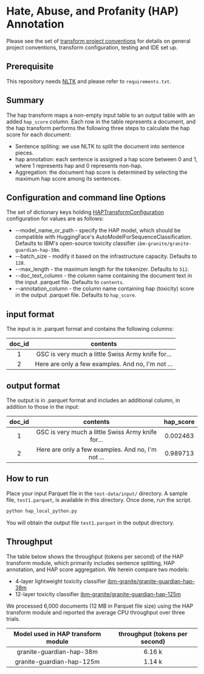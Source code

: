 # Hate, Abuse, and Profanity (HAP) Annotation
Please see the set of [transform project conventions](https://github.com/ian-cho/data-prep-kit/blob/dev/transforms/README.md) for details on general project conventions, transform configuration, testing and IDE set up.

## Prerequisite
This repository needs [NLTK](https://www.nltk.org/) and please refer to `requirements.txt`.

## Summary
The hap transform maps a non-empty input table to an output table with an added `hap_score` column. Each row in the table represents a document, and the hap transform performs the following three steps to calculate the hap score for each document:

* Sentence spliting: we use NLTK to split the document into sentence pieces.
* hap annotation: each sentence is assigned a hap score between 0 and 1, where 1 represents hap and 0 represents non-hap.
* Aggregation: the document hap score is determined by selecting the maximum hap score among its sentences.


## Configuration and command line Options
The set of dictionary keys holding [HAPTransformConfiguration](src/hap_transform.py) 
configuration for values are as follows:

* --model_name_or_path - specify the HAP model, which should be compatible with HuggingFace's AutoModelForSequenceClassification. Defaults to IBM's open-source toxicity classifier `ibm-granite/granite-guardian-hap-38m`.
* --batch_size - modify it based on the infrastructure capacity. Defaults to `128`.
* --max_length - the maximum length for the tokenizer. Defaults to `512`.
* --doc_text_column - the column name containing the document text in the input .parquet file. Defaults to `contents`.
* --annotation_column - the column name containing hap (toxicity) score in the output .parquet file. Defaults to `hap_score`.
  

## input format
The input is in .parquet format and contains the following columns:

| doc_id  | contents | 
|:------:|:------:|
| 1  |    GSC is very much a little Swiss Army knife for...   |
| 2  |    Here are only a few examples. And no, I'm not ...   |

## output format
The output is in .parquet format and includes an additional column, in addition to those in the input:

| doc_id  | contents | hap_score  |
|:------:|:------:|:-------------:|
| 1  |    GSC is very much a little Swiss Army knife for... | 0.002463     |
| 2  |    Here are only a few examples. And no, I'm not ... | 0.989713     |

## How to run
Place your input Parquet file in the `test-data/input/` directory. A sample file, `test1.parquet`, is available in this directory. Once done, run the script.

```python
python hap_local_python.py
```

You will obtain the output file `test1.parquet` in the output directory.

## Throughput 
The table below shows the throughput (tokens per second) of the HAP transform module, which primarily includes sentence splitting, HAP annotation, and HAP score aggregation. We herein compare two models:

* 4-layer lightweight toxicity classifier [ibm-granite/granite-guardian-hap-38m](https://huggingface.co/ibm-granite/granite-guardian-hap-38m)
* 12-layer toxicity classifier [ibm-granite/granite-guardian-hap-125m](https://huggingface.co/ibm-granite/granite-guardian-hap-125m)
 
We processed 6,000 documents (12 MB in Parquet file size) using the HAP transform module and reported the average CPU throughput over three trials.

| Model used in HAP transform module  | throughput (tokens per second) | 
|:------:|:------:|
| granite-guardian-hap-38m  |  6.16 k   |
| granite-guardian-hap-125m |  1.14 k   |






